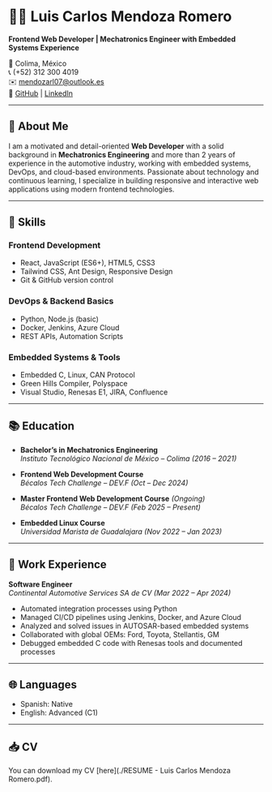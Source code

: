 # 👨‍💻 Luis Carlos Mendoza Romero

**Frontend Web Developer | Mechatronics Engineer with Embedded Systems Experience**

📍 Colima, México  
📞 (+52) 312 300 4019  
✉️ mendozarl07@outlook.es  
🔗 [GitHub](https://github.com/Merleck7?tab=repositories) | [LinkedIn](https://www.linkedin.com/in/luismendoza2007/)

---

## 🚀 About Me
I am a motivated and detail-oriented **Web Developer** with a solid background in **Mechatronics Engineering** and more than 2 years of experience in the automotive industry, working with embedded systems, DevOps, and cloud-based environments. Passionate about technology and continuous learning, I specialize in building responsive and interactive web applications using modern frontend technologies.

---

## 🧠 Skills

### Frontend Development
- React, JavaScript (ES6+), HTML5, CSS3
- Tailwind CSS, Ant Design, Responsive Design
- Git & GitHub version control

### DevOps & Backend Basics
- Python, Node.js (basic)
- Docker, Jenkins, Azure Cloud
- REST APIs, Automation Scripts

### Embedded Systems & Tools
- Embedded C, Linux, CAN Protocol
- Green Hills Compiler, Polyspace
- Visual Studio, Renesas E1, JIRA, Confluence

---

## 📚 Education

- **Bachelor’s in Mechatronics Engineering**  
  *Instituto Tecnológico Nacional de México – Colima (2016 – 2021)*

- **Frontend Web Development Course**  
  *Bécalos Tech Challenge – DEV.F (Oct – Dec 2024)*

- **Master Frontend Web Development Course** *(Ongoing)*  
  *Bécalos Tech Challenge – DEV.F (Feb 2025 – Present)*

- **Embedded Linux Course**  
  *Universidad Marista de Guadalajara (Nov 2022 – Jan 2023)*

---

## 💼 Work Experience

**Software Engineer**  
*Continental Automotive Services SA de CV (Mar 2022 – Apr 2024)*
- Automated integration processes using Python
- Managed CI/CD pipelines using Jenkins, Docker, and Azure Cloud
- Analyzed and solved issues in AUTOSAR-based embedded systems
- Collaborated with global OEMs: Ford, Toyota, Stellantis, GM
- Debugged embedded C code with Renesas tools and documented processes

---

## 🌐 Languages
- Spanish: Native
- English: Advanced (C1)

---

## 📥 CV
You can download my CV [here](./RESUME - Luis Carlos Mendoza Romero.pdf).
